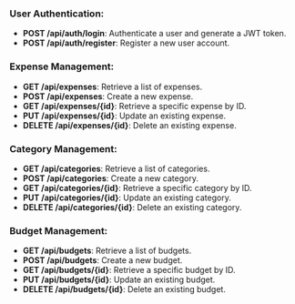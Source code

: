 ### User Authentication:

- **POST /api/auth/login**: Authenticate a user and generate a JWT token.
- **POST /api/auth/register**: Register a new user account.

### Expense Management:

- **GET /api/expenses**: Retrieve a list of expenses.
- **POST /api/expenses**: Create a new expense.
- **GET /api/expenses/{id}**: Retrieve a specific expense by ID.
- **PUT /api/expenses/{id}**: Update an existing expense.
- **DELETE /api/expenses/{id}**: Delete an existing expense.

### Category Management:

- **GET /api/categories**: Retrieve a list of categories.
- **POST /api/categories**: Create a new category.
- **GET /api/categories/{id}**: Retrieve a specific category by ID.
- **PUT /api/categories/{id}**: Update an existing category.
- **DELETE /api/categories/{id}**: Delete an existing category.

### Budget Management:

- **GET /api/budgets**: Retrieve a list of budgets.
- **POST /api/budgets**: Create a new budget.
- **GET /api/budgets/{id}**: Retrieve a specific budget by ID.
- **PUT /api/budgets/{id}**: Update an existing budget.
- **DELETE /api/budgets/{id}**: Delete an existing budget.
